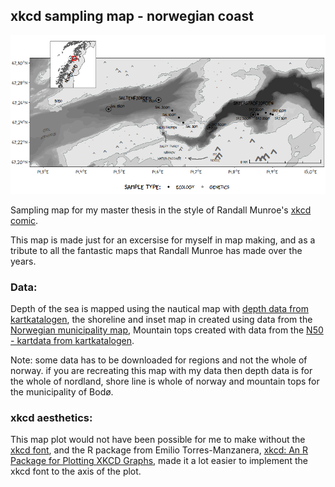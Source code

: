 ## xkcd sampling map - norwegian coast 

![xkcd map](xkcd_map.png)

Sampling map for my master thesis in the style of Randall Munroe's [xkcd comic](https://xkcd.com/).

This map is made just for an excersise for myself in map making, and as a tribute to all the fantastic maps that Randall Munroe has made over the years.

### Data:

Depth of the sea is mapped using the nautical map with [depth data from kartkatalogen](https://kartkatalog.geonorge.no/metadata/sjoekart-dybdedata/2751aacf-5472-4850-a208-3532a51c529a),
the shoreline and inset map in created using data from the [Norwegian municipality map](https://github.com/robhop/fylker-og-kommuner/blob/main/Kommuner-L.geojson), 
Mountain tops created with data from the [N50 - kartdata from kartkatalogen](https://kartkatalog.geonorge.no/metadata/n50-kartdata/ea192681-d039-42ec-b1bc-f3ce04c189ac). 

Note: some data has to be downloaded for regions and not the whole of norway. if you are recreating this map with my data then depth data is for the whole of nordland, shore line is whole of norway and mountain tops for the municipality of Bodø.

### xkcd aesthetics:
This map plot would not have been possible for me to make without the [xkcd font](https://github.com/ipython/xkcd-font), and the R package from Emilio Torres-Manzanera, [xkcd: An R Package for Plotting XKCD Graphs](https://cran.r-project.org/web/packages/xkcd/vignettes/xkcd-intro.pdf), made it a lot easier to implement the xkcd font to the axis of the plot.


